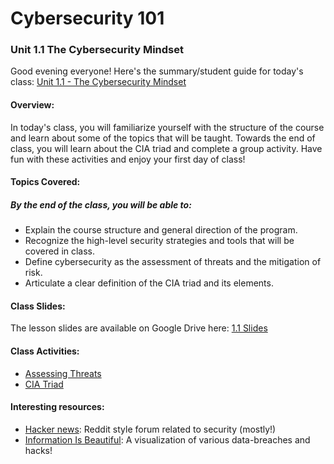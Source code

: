 # Cybersecurity 101
### Unit 1.1 The Cybersecurity Mindset


Good evening everyone! Here's the summary/student guide for today's class: [Unit 1.1 - The Cybersecurity Mindset](https://utoronto.bootcampcontent.com/utoronto-bootcamp/utor-tor-cyber-pt-03-2021-u-c/-/blob/13e8d9bc1ec166465c1e80cd242836a3ce2b5cbd/1.%20Cybersecurity%20101/1/Student%20Guide/StudentGuide.md)

#### Overview:
In today's class, you will familiarize yourself with the structure of the course and learn about some of the topics that will be taught. Towards the end of class, you will learn about the CIA triad and complete a group activity.
Have fun with these activities and enjoy your first day of class!

#### Topics Covered:
##### By the end of the class, you will be able to:
- Explain the course structure and general direction of the program.
- Recognize the high-level security strategies and tools that will be covered in class.
- Define cybersecurity as the assessment of threats and the mitigation of risk.
- Articulate a clear definition of the CIA triad and its elements.

####  Class Slides:
The lesson slides are available on Google Drive here: [1.1 Slides](https://docs.google.com/presentation/d/1tE0-zCrD-jathqQy2VlovqPbp7qRpOC-AQUZ1nYlVzo/edit#slide=id.g551e1bff80_0_1062)

#### Class Activities:
- [Assessing Threats](https://utoronto.bootcampcontent.com/utoronto-bootcamp/utor-tor-cyber-pt-03-2021-u-c/-/tree/master/1.%20Cybersecurity%20101/1/Activities/Assessing%20Threats)
- [CIA Triad](https://utoronto.bootcampcontent.com/utoronto-bootcamp/utor-tor-cyber-pt-03-2021-u-c/-/tree/master/1.%20Cybersecurity%20101/1/Activities/CIA%20Triad)

#### Interesting resources:
- [Hacker news](https://news.ycombinator.com/): Reddit style forum related to security (mostly!)
- [Information Is Beautiful](https://informationisbeautiful.net/visualizations/worlds-biggest-data-breaches-hacks/): A visualization of various data-breaches and hacks!